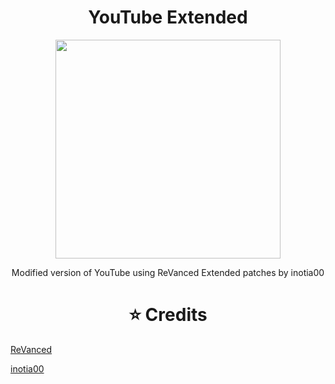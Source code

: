 <h1 align="center">YouTube Extended</h1>

<p align="center">
  <img width="360" height="350" src="https://i.ibb.co/j5srMky/ic-launcher.png">
</p>

<p align="center">
Modified version of YouTube using ReVanced Extended patches by inotia00
</p>

<h1 align="center">⭐ Credits</h1>

[ReVanced](https://github.com/revanced)

[inotia00](https://github.com/inotia00)
